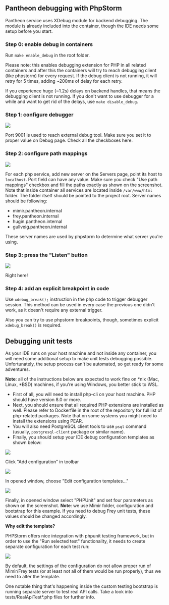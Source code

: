 ## Pantheon debugging with PhpStorm

Pantheon service uses XDebug module for backend debugging. The module is already included
into the container, though the IDE needs some setup before you start.

### Step 0: enable debug in containers

Run `make enable_debug` in the root folder.

Please note: this enables debugging extension for PHP in all related containers and after this the containers
will try to reach debugging client (like phpstorm) for every request. If the debug client is not running,
it will retry for 5 times, adding ~200ms of delay for each retry.

If you experience huge (~1.2s) delays on backend handles, that means the debugging client is not running. If you don't
want to use debugger for a while and want to get rid of the delays, use `make disable_debug`.

### Step 1: configure debugger

![](../img/settings-debug.png)

Port 9001 is used to reach external debug tool. Make sure you set it to proper value on 
Debug page. Check all the checkboxes here.

### Step 2: configure path mappings

![](../img/settings-mapping.png)

For each php service, add new server on the Servers page, point its host to `localhost`. Port field can have 
any value. Make sure you check "Use path mappings" checkbox and fill the paths exactly as
shown on the screenshot. Note that inside container all services are located inside
`/var/www/html` folder. The folder itself should be pointed to the project root. Server names should be following:
- mimir.pantheon.internal
- frey.pantheon.internal
- hugin.pantheon.internal
- gullveig.pantheon.internal

These server names are used by phpstorm to determine what server you're using.

### Step 3: press the "Listen" button

![](../img/debug-press-button.png)

Right here!

### Step 4: add an explicit breakpoint in code

Use `xdebug_break();` instruction in the php code to trigger debugger session. This method
can be used in every case the previous one didn't work, as it doesn't require any external 
trigger.

Also you can try to use phpstorm breakpoints, though, sometimes explicit `xdebug_break()` is required.

## Debugging unit tests

As your IDE runs on your host machine and not inside any container, you will need some additional
setup to make unit tests debugging possible. Unfortunately, the setup process can't be automated,
so get ready for some adventures. 

**Note**: all of the instructions below are expected to work fine on *nix (Mac, Linux, *BSD) machines,
if you're using Windows, you better stick to WSL.

- First of all, you will need to install php-cli on your host machine. PHP should have version 8.0 or more.
- Next, you should ensure that all required PHP extensions are installed as well. Please refer to Dockerfile
  in the root of the repository for full list of php-related packages. Note that on some systems you
  might need to install the extensions using PEAR.
- You will also need PostgreSQL client tools to use `psql` command (usually, `postgresql-client` package
  or similar name).
- Finally, you should setup your IDE debug configuration templates as shown below:

![](../img/unit-debug1.png)

Click "Add configuration" in toolbar

![](../img/unit-debug2.png)

In opened window, choose "Edit configuration templates..."

![](../img/unit-debug3.png)

Finally, in opened window select "PHPUnit" and set four parameters as shown on the screenshot.
**Note**: we use Mimir folder, configuration and bootstrap for this example. If you need to
debug Frey unit tests, these values should be changed accordingly.

**Why edit the template?**

PHPStorm offers nice integration with phpunit testing framework, but in order to use the
"Run selected test" functionality, it needs to create separate configuration for each 
test run:

![](../img/unit-debug4.png)

By default, the settings of the configuration do not allow proper run of Mimir/Frey
tests (or at least not all of them would be run properly), thus we need to alter the template.

One notable thing that's happening inside the custom testing bootstrap is running separate
server to test real API calls. Take a look into tests/RealApiTest*.php files for further info.
